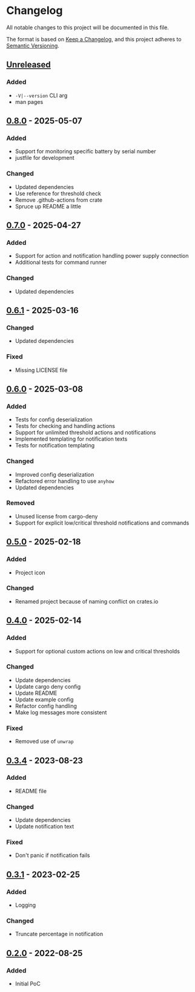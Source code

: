 # Changelog

All notable changes to this project will be documented in this file.

The format is based on [Keep a Changelog](https://keepachangelog.com/en/1.1.0/),
and this project adheres to [Semantic Versioning](https://semver.org/spec/v2.0.0.html).

## [Unreleased]

### Added

- `-V|--version` CLI arg
- man pages

## [0.8.0] - 2025-05-07

### Added

- Support for monitoring specific battery by serial number
- justfile for development

### Changed

- Updated dependencies
- Use reference for threshold check
- Remove .github-actions from crate
- Spruce up README a little

## [0.7.0] - 2025-04-27

### Added

- Support for action and notification handling power supply connection
- Additional tests for command runner

### Changed

- Updated dependencies

## [0.6.1] - 2025-03-16

### Changed

- Updated dependencies

### Fixed

- Missing LICENSE file

## [0.6.0] - 2025-03-08

### Added

- Tests for config deserialization
- Tests for checking and handling actions
- Support for unlimited threshold actions and notifications
- Implemented templating for notification texts
- Tests for notification templating

### Changed

- Improved config deserialization
- Refactored error handling to use `anyhow`
- Updated dependencies

### Removed

- Unused license from cargo-deny
- Support for explicit low/critical threshold notifications and commands

## [0.5.0] - 2025-02-18

### Added

- Project icon

### Changed

- Renamed project because of naming conflict on crates.io

## [0.4.0] - 2025-02-14

### Added

- Support for optional custom actions on low and critical thresholds

### Changed

- Update dependencies
- Update cargo deny config
- Update README
- Update example config
- Refactor config handling
- Make log messages more consistent

### Fixed

- Removed use of `unwrap`

## [0.3.4] - 2023-08-23

### Added

- README file

### Changed

- Update dependencies
- Update notification text

### Fixed

- Don't panic if notification fails

## [0.3.1] - 2023-02-25

### Added

- Logging

### Changed

- Truncate percentage in notification

## [0.2.0] - 2022-08-25

### Added

- Initial PoC

[unreleased]: https://github.com/t4k1t/battered/compare/v0.8.0...HEAD
[0.8.0]: https://github.com/t4k1t/battered/compare/v0.7.0...v0.8.0
[0.7.0]: https://github.com/t4k1t/battered/compare/v0.6.1...v0.7.0
[0.6.1]: https://github.com/t4k1t/battered/compare/v0.6.0...v0.6.1
[0.6.0]: https://github.com/t4k1t/battered/compare/v0.5.0...v0.6.0
[0.5.0]: https://github.com/t4k1t/battered/compare/v0.4.0...v0.5.0
[0.4.0]: https://github.com/t4k1t/battered/compare/v0.3.4...v0.4.0
[0.3.4]: https://github.com/t4k1t/battered/compare/v0.3.1...v0.3.4
[0.3.1]: https://github.com/t4k1t/battered/compare/v0.2.0...v0.3.1
[0.2.0]: https://github.com/t4k1t/battered/releases/tag/v0.2.0
